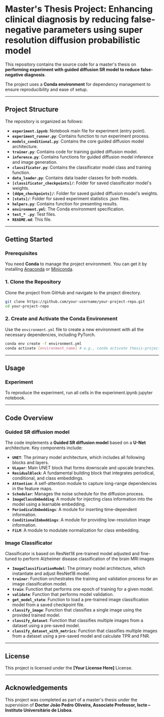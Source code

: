 # Master's Thesis Project:  Enhancing clinical diagnosis by reducing false-negative parameters using super resolution diffusion probabilistic model

This repository contains the source code for a master's thesis on **performing experiment with guided diffusion SR model to reduce false-negative diagnosis**.

The project uses a **Conda environment** for dependency management to ensure reproducibility and ease of setup.

-----

## Project Structure

The repository is organized as follows:

  * **`experiment.ipynb`**: Notebook main file for experiment (entry point).
  * **`experiment_runner.py`**: Contains function to run experiment process.
  * **`models_conditional.py`**: Contains the core guided diffusion model architecture.
  * **`trainer.py`**: Contains code for training guided diffusion model.
  * **`inference.py`**: Contains functions for guided diffusion model inference and image generation.
  * **`classificator.py`**: Contains the classificator model class and training function.
  * **`data_loader.py`**: Contains data loader classes for both models.
  * **`[classificator_checkpoints]/`**: Folder for saved classificator model's weights.
  * **`[ddpm_checkpoints]/`**: Folder for saved guided diffusion model's weights.
  * **`[stats]/`**: Folder for saved experiment statistics .json files.
  * **`helpers.py`**: Contains function for presenting results.
  * **`environment.yml`**: The Conda environment specification.
  * **`test_* .py`**: Test files.
  * **`README.md`**: This file.

-----

## Getting Started

### Prerequisites

You need **Conda** to manage the project environment. You can get it by installing [Anaconda](https://www.anaconda.com/products/individual) or [Miniconda](https://docs.conda.io/en/latest/miniconda.html).

### 1\. Clone the Repository

Clone the project from GitHub and navigate to the project directory.

```bash
git clone https://github.com/your-username/your-project-repo.git
cd your-project-repo
```

### 2\. Create and Activate the Conda Environment

Use the `environment.yml` file to create a new environment with all the necessary dependencies, including PyTorch.

```bash
conda env create -f environment.yml
conda activate [environment_name] # e.g., conda activate thesis-project
```

-----

## Usage

### Experiment 

To reproduce the experiment, run all cells in the experiment.ipynb jupyter notebook.

-----

## Code Overview
### Guided SR diffusion model

The code implements a **Guided SR diffusion model** based on a **U-Net** architecture. Key components include:

  * **`UNET`**: The primary model architecture, which includes all following blocks and layers.
  * **`ULayer`**: Main UNET block that forms downscale and upscale branches.
  * **`ResidualBlock`**: A fundamental building block that integrates periodical, conditional, and class embeddings.
  * **`Attention`**: A self-attention module to capture long-range dependencies in the feature maps.
  * **`Scheduler`**: Manages the noise schedule for the diffusion process.
  * **`ImageClassEmbedding`**: A module for injecting class information into the model using a learnable embedding.
  * **`PeriodicalEmbeddings`**: A module for inserting time-dependent information.
  * **`ConditionalEmbeddings`**: A module for providing low-resolution image information.
  * **`FiLM`**: A module to modulate normalization for class embedding.

### Image Classificator

Classificator is based on ResNet18 pre-trained model adjusted and fine-tuned to perform Alzheimer disease classification of the brain MRI images

  * **`ImageClassificationModel`**: The primary model architecture, which instantiate and adjust ResNet18 model.
  * **`trainer`**: Function orchestrates the training and validation process for an image classification model.
  * **`train`**: Function that performs one epoch of training for a given model.
  * **`validate`**: Function that performs model validation.
  * **`get_model_state`**: Function to load a pre-trained image classification model from a saved checkpoint file.
  * **`classify_image`**: Function that classifies a single image using the provided trained model.
  * **`classify_dataset`**: Function that classifies multiple images from a dataset using a pre-saved model.
  * **`classify_dataset_with_metrics`**: Function that classifies multiple images from a dataset using a pre-saved model and calculate TPR and FNR.
-----

## License

This project is licensed under the **[Your License Here]** License.

-----

## Acknowledgements

This project was completed as part of a master's thesis under the supervision of **Doctor João Pedro Oliveira, Associate Professor,
Iscte – Instituto Universitário de Lisboa**.